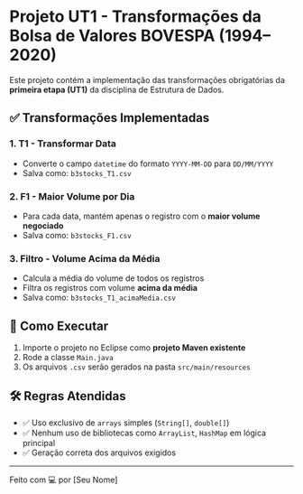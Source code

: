 # Projeto UT1 - Transformações da Bolsa de Valores BOVESPA (1994–2020)

Este projeto contém a implementação das transformações obrigatórias da **primeira etapa (UT1)** da disciplina de Estrutura de Dados.

## ✅ Transformações Implementadas

### 1. T1 - Transformar Data
- Converte o campo `datetime` do formato `YYYY-MM-DD` para `DD/MM/YYYY`
- Salva como: `b3stocks_T1.csv`

### 2. F1 - Maior Volume por Dia
- Para cada data, mantém apenas o registro com o **maior volume negociado**
- Salva como: `b3stocks_F1.csv`

### 3. Filtro - Volume Acima da Média
- Calcula a média do volume de todos os registros
- Filtra os registros com volume **acima da média**
- Salva como: `b3stocks_T1_acimaMedia.csv`

## 🧪 Como Executar

1. Importe o projeto no Eclipse como **projeto Maven existente**
2. Rode a classe `Main.java`
3. Os arquivos `.csv` serão gerados na pasta `src/main/resources`

## 🛠️ Regras Atendidas

- ✅ Uso exclusivo de `arrays` simples (`String[]`, `double[]`)
- ✅ Nenhum uso de bibliotecas como `ArrayList`, `HashMap` em lógica principal
- ✅ Geração correta dos arquivos exigidos

---

Feito com 💻 por [Seu Nome]
